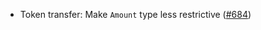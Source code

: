 - Token transfer: Make `Amount` type less restrictive
  ([#684](https://github.com/cosmos/ibc-rs/issues/684))
